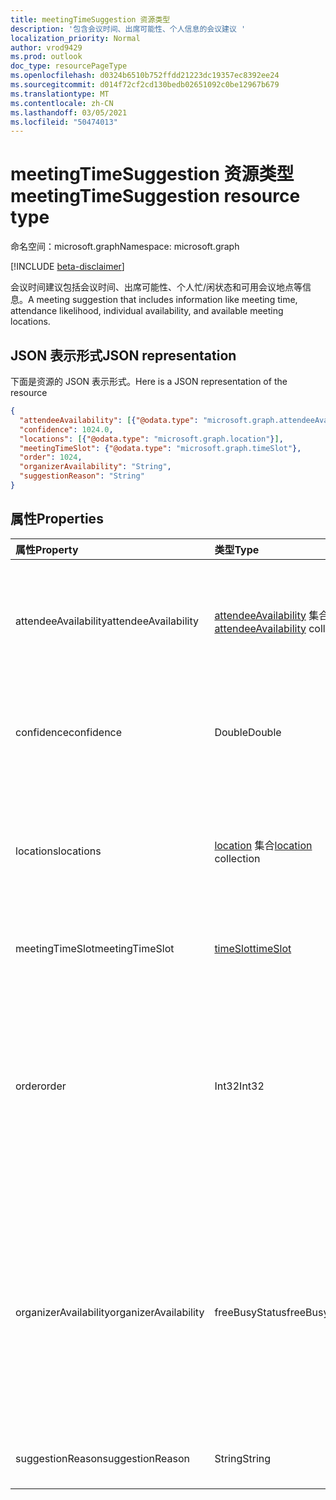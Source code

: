 ```yaml
---
title: meetingTimeSuggestion 资源类型
description: '包含会议时间、出席可能性、个人信息的会议建议 '
localization_priority: Normal
author: vrod9429
ms.prod: outlook
doc_type: resourcePageType
ms.openlocfilehash: d0324b6510b752ffdd21223dc19357ec8392ee24
ms.sourcegitcommit: d014f72cf2cd130bedb02651092c0be12967b679
ms.translationtype: MT
ms.contentlocale: zh-CN
ms.lasthandoff: 03/05/2021
ms.locfileid: "50474013"
---
```

# <a name="meetingtimesuggestion-resource-type"></a><span data-ttu-id="dff1b-103">meetingTimeSuggestion 资源类型</span><span class="sxs-lookup"><span data-stu-id="dff1b-103">meetingTimeSuggestion resource type</span></span>

<span data-ttu-id="dff1b-104">命名空间：microsoft.graph</span><span class="sxs-lookup"><span data-stu-id="dff1b-104">Namespace: microsoft.graph</span></span>

[!INCLUDE [beta-disclaimer](../../includes/beta-disclaimer.md)]

<span data-ttu-id="dff1b-105">会议时间建议包括会议时间、出席可能性、个人忙/闲状态和可用会议地点等信息。</span><span class="sxs-lookup"><span data-stu-id="dff1b-105">A meeting suggestion that includes information like meeting time, attendance likelihood, individual availability, and available meeting locations.</span></span>

## <a name="json-representation"></a><span data-ttu-id="dff1b-106">JSON 表示形式</span><span class="sxs-lookup"><span data-stu-id="dff1b-106">JSON representation</span></span>

<span data-ttu-id="dff1b-107">下面是资源的 JSON 表示形式。</span><span class="sxs-lookup"><span data-stu-id="dff1b-107">Here is a JSON representation of the resource</span></span>

<!-- {
  "blockType": "resource",
  "optionalProperties": [

  ],
  "@odata.type": "microsoft.graph.meetingTimeSuggestion"
}-->

```json
{
  "attendeeAvailability": [{"@odata.type": "microsoft.graph.attendeeAvailability"}],
  "confidence": 1024.0,
  "locations": [{"@odata.type": "microsoft.graph.location"}],
  "meetingTimeSlot": {"@odata.type": "microsoft.graph.timeSlot"},
  "order": 1024,
  "organizerAvailability": "String",
  "suggestionReason": "String"
}

```
## <a name="properties"></a><span data-ttu-id="dff1b-108">属性</span><span class="sxs-lookup"><span data-stu-id="dff1b-108">Properties</span></span>
| <span data-ttu-id="dff1b-109">属性</span><span class="sxs-lookup"><span data-stu-id="dff1b-109">Property</span></span>     | <span data-ttu-id="dff1b-110">类型</span><span class="sxs-lookup"><span data-stu-id="dff1b-110">Type</span></span>   |<span data-ttu-id="dff1b-111">说明</span><span class="sxs-lookup"><span data-stu-id="dff1b-111">Description</span></span>|
|:---------------|:--------|:----------|
|<span data-ttu-id="dff1b-112">attendeeAvailability</span><span class="sxs-lookup"><span data-stu-id="dff1b-112">attendeeAvailability</span></span>|<span data-ttu-id="dff1b-113">[attendeeAvailability](attendeeavailability.md) 集合</span><span class="sxs-lookup"><span data-stu-id="dff1b-113">[attendeeAvailability](attendeeavailability.md) collection</span></span>|<span data-ttu-id="dff1b-114">显示此会议时间建议中各个与会者的忙/闲状态的数组。</span><span class="sxs-lookup"><span data-stu-id="dff1b-114">An array that shows the availability status of each attendee for this meeting suggestion.</span></span>|
|<span data-ttu-id="dff1b-115">confidence</span><span class="sxs-lookup"><span data-stu-id="dff1b-115">confidence</span></span>|<span data-ttu-id="dff1b-116">Double</span><span class="sxs-lookup"><span data-stu-id="dff1b-116">Double</span></span>|<span data-ttu-id="dff1b-117">表示所有与会者的出席可能性的百分比值。</span><span class="sxs-lookup"><span data-stu-id="dff1b-117">A percentage that represents the likelhood of all the attendees attending.</span></span>|
|<span data-ttu-id="dff1b-118">locations</span><span class="sxs-lookup"><span data-stu-id="dff1b-118">locations</span></span>|<span data-ttu-id="dff1b-119">[location](location.md) 集合</span><span class="sxs-lookup"><span data-stu-id="dff1b-119">[location](location.md) collection</span></span>|<span data-ttu-id="dff1b-120">指定此会议时间建议中各个会议地点的名称和地理位置的数组。</span><span class="sxs-lookup"><span data-stu-id="dff1b-120">An array that specifies the name and geographic location of each meeting location for this meeting suggestion.</span></span>|
|<span data-ttu-id="dff1b-121">meetingTimeSlot</span><span class="sxs-lookup"><span data-stu-id="dff1b-121">meetingTimeSlot</span></span>|[<span data-ttu-id="dff1b-122">timeSlot</span><span class="sxs-lookup"><span data-stu-id="dff1b-122">timeSlot</span></span>](timeslot.md)|<span data-ttu-id="dff1b-123">建议的会议时间段。</span><span class="sxs-lookup"><span data-stu-id="dff1b-123">A time period suggested for the meeting.</span></span>|
|<span data-ttu-id="dff1b-124">order</span><span class="sxs-lookup"><span data-stu-id="dff1b-124">order</span></span>|<span data-ttu-id="dff1b-125">Int32</span><span class="sxs-lookup"><span data-stu-id="dff1b-125">Int32</span></span>|<span data-ttu-id="dff1b-126">会议时间建议的顺序，按计算可信度值从高到低排序，如果建议具有相同的置信度，则按时间顺序排序。</span><span class="sxs-lookup"><span data-stu-id="dff1b-126">Order of meeting time suggestions sorted by their computed confidence value from high to low, then by chronology if there are suggestions with the same confidence.</span></span> |
|<span data-ttu-id="dff1b-127">organizerAvailability</span><span class="sxs-lookup"><span data-stu-id="dff1b-127">organizerAvailability</span></span>|<span data-ttu-id="dff1b-128">freeBusyStatus</span><span class="sxs-lookup"><span data-stu-id="dff1b-128">freeBusyStatus</span></span>| <span data-ttu-id="dff1b-p101">此会议时间建议中会议组织者的忙/闲状态。可取值为：`free`、`tentative`、`busy`、`oof`、`workingElsewhere`、`unknown`。</span><span class="sxs-lookup"><span data-stu-id="dff1b-p101">Availability of the meeting organizer for this meeting suggestion. Possible values are: `free`, `tentative`, `busy`, `oof`, `workingElsewhere`, `unknown`.</span></span>|
|<span data-ttu-id="dff1b-131">suggestionReason</span><span class="sxs-lookup"><span data-stu-id="dff1b-131">suggestionReason</span></span>|<span data-ttu-id="dff1b-132">String</span><span class="sxs-lookup"><span data-stu-id="dff1b-132">String</span></span>|<span data-ttu-id="dff1b-133">会议时间建议的理由。</span><span class="sxs-lookup"><span data-stu-id="dff1b-133">Reason for suggesting the meeting time.</span></span>|

<!-- uuid: 8fcb5dbc-d5aa-4681-8e31-b001d5168d79
2015-10-25 14:57:30 UTC -->
<!--
{
  "type": "#page.annotation",
  "description": "meetingTimeSuggestion resource",
  "keywords": "",
  "section": "documentation",
  "tocPath": "",
  "suppressions": []
}
-->


